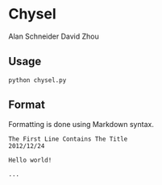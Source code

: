 Chysel
======

Alan Schneider
David Zhou

Usage
-----

    python chysel.py

Format
------------

Formatting is done using Markdown syntax.

    The First Line Contains The Title
    2012/12/24

    Hello world!

    ...
